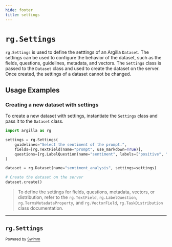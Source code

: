 ```yaml
---
hide: footer
title: settings
---
```

# `rg.Settings`

`rg.Settings` is used to define the setttings of an Argilla `Dataset`. The settings can be used to configure the behavior of the dataset, such as the fields, questions, guidelines, metadata, and vectors. The `Settings` class is passed to the `Dataset` class and used to create the dataset on the server. Once created, the settings of a dataset cannot be changed.

## Usage Examples

### Creating a new dataset with settings

To create a new dataset with settings, instantiate the `Settings` class and pass it to the `Dataset` class.

```python
import argilla as rg

settings = rg.Settings(
    guidelines="Select the sentiment of the prompt.",
    fields=[rg.TextField(name="prompt", use_markdown=True)],
    questions=[rg.LabelQuestion(name="sentiment", labels=["positive", "negative"])],
)

dataset = rg.Dataset(name="sentiment_analysis", settings=settings)

# Create the dataset on the server
dataset.create()

```

> To define the settings for fields, questions, metadata, vectors, or distribution, refer to the `rg.TextField`, `rg.LabelQuestion`, `rg.TermsMetadataProperty`, and `rg.VectorField`, `rg.TaskDistribution` class documentation.

---

## `rg.Settings`

<SwmMeta version="3.0.0"><sup>Powered by [Swimm](https://app.swimm.io/)</sup></SwmMeta>
